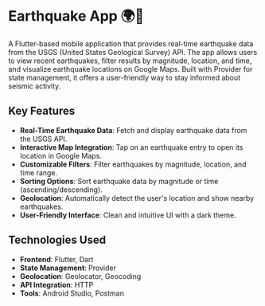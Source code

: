 # Earthquake App 🌍📱

A Flutter-based mobile application that provides real-time earthquake data from the USGS (United States Geological Survey) API. The app allows users to view recent earthquakes, filter results by magnitude, location, and time, and visualize earthquake locations on Google Maps. Built with Provider for state management, it offers a user-friendly way to stay informed about seismic activity.

## Key Features

- **Real-Time Earthquake Data**: Fetch and display earthquake data from the USGS API.
- **Interactive Map Integration**: Tap on an earthquake entry to open its location in Google Maps.
- **Customizable Filters**: Filter earthquakes by magnitude, location, and time range.
- **Sorting Options**: Sort earthquake data by magnitude or time (ascending/descending).
- **Geolocation**: Automatically detect the user's location and show nearby earthquakes.
- **User-Friendly Interface**: Clean and intuitive UI with a dark theme.

## Technologies Used

- **Frontend**: Flutter, Dart
- **State Management**: Provider
- **Geolocation**: Geolocator, Geocoding
- **API Integration**: HTTP
- **Tools**: Android Studio, Postman
